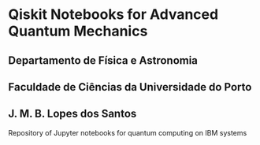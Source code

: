 # Qiskit Notebooks for Advanced Quantum Mechanics

## Departamento de Física e Astronomia
## Faculdade de Ciências da Universidade do Porto

## J. M. B. Lopes dos Santos

Repository of Jupyter notebooks for quantum computing on IBM systems
